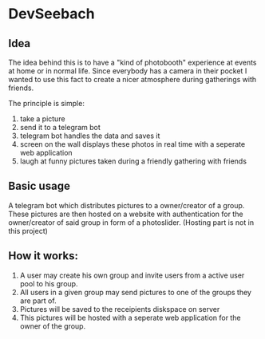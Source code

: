 # DevSeebach

## Idea
The idea behind this is to have a "kind of photobooth" experience at events at home or in normal life. 
Since everybody has a camera in their pocket I wanted to use this fact to create a nicer atmosphere during gatherings with friends. 

The principle is simple: 
  1) take a picture
  2) send it to a telegram bot 
  3) telegram bot handles the data and saves it 
  4) screen on the wall displays these photos in real time with a seperate web application
  5) laugh at funny pictures taken during a friendly gathering with friends

## Basic usage
A telegram bot which distributes pictures to a owner/creator of a group. These pictures are then hosted on a website with authentication for the owner/creator of said group in form of a photoslider.
(Hosting part is not in this project)

## How it works:
1) A user may create his own group and invite users from a active user pool to his group.
2) All users in a given group may send pictures to one of the groups they are part of.
3) Pictures will be saved to the receipients diskspace on server
4) This pictures will be hosted with a seperate web application for the owner of the group. 


  
